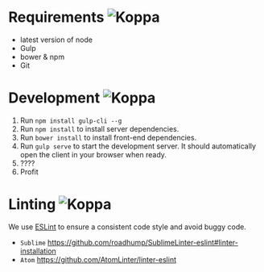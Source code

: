 # Requirements ![Koppa](https://static-cdn.jtvnw.net/emoticons/v1/91/2.0)
- latest version of node
- Gulp
- bower & npm
- Git

# Development ![Koppa](https://static-cdn.jtvnw.net/emoticons/v1/88/2.0)
1. Run `npm install gulp-cli --g`
1. Run ``npm install`` to install server dependencies.
2. Run ``bower install`` to install front-end dependencies.
3. Run ``gulp serve`` to start the development server. It should automatically open the client in your browser when ready.
4. ????
5. Profit

# Linting ![Koppa](https://static-cdn.jtvnw.net/emoticons/v1/2412/2.0)
We use [ESLint](http://eslint.org/) to ensure a consistent code style and avoid buggy code.

- ``Sublime`` https://github.com/roadhump/SublimeLinter-eslint#linter-installation
- ``Atom`` https://github.com/AtomLinter/linter-eslint
